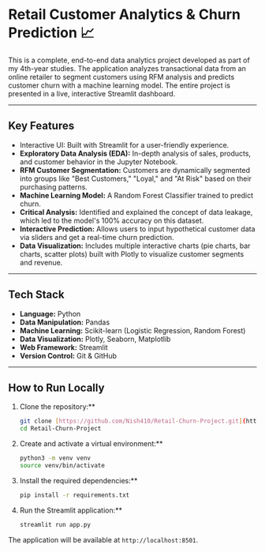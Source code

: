 # Retail Customer Analytics & Churn Prediction 📈

This is a complete, end-to-end data analytics project developed as part of my 4th-year studies. The application analyzes transactional data from an online retailer to segment customers using RFM analysis and predicts customer churn with a machine learning model. The entire project is presented in a live, interactive Streamlit dashboard.

---

## Key Features

- Interactive UI: Built with Streamlit for a user-friendly experience.
- **Exploratory Data Analysis (EDA):** In-depth analysis of sales, products, and customer behavior in the Jupyter Notebook.
- **RFM Customer Segmentation:** Customers are dynamically segmented into groups like "Best Customers," "Loyal," and "At Risk" based on their purchasing patterns.
- **Machine Learning Model:** A Random Forest Classifier trained to predict churn.
- **Critical Analysis:** Identified and explained the concept of data leakage, which led to the model's 100% accuracy on this dataset.
- **Interactive Prediction:** Allows users to input hypothetical customer data via sliders and get a real-time churn prediction.
- **Data Visualization:** Includes multiple interactive charts (pie charts, bar charts, scatter plots) built with Plotly to visualize customer segments and revenue.

---

## Tech Stack

- **Language:** Python
- **Data Manipulation:** Pandas
- **Machine Learning:** Scikit-learn (Logistic Regression, Random Forest)
- **Data Visualization:** Plotly, Seaborn, Matplotlib
- **Web Framework:** Streamlit
- **Version Control:** Git & GitHub

---

## How to Run Locally

1.  Clone the repository:**
    ```bash
    git clone [https://github.com/Nish410/Retail-Churn-Project.git](https://github.com/Nish410/Retail-Churn-Project.git)
    cd Retail-Churn-Project
    ```
2.  Create and activate a virtual environment:**
    ```bash
    python3 -m venv venv
    source venv/bin/activate
    ```
3.  Install the required dependencies:**
    ```bash
    pip install -r requirements.txt
    ```
4.  Run the Streamlit application:**
    ```bash
    streamlit run app.py
    ```
The application will be available at `http://localhost:8501`.
